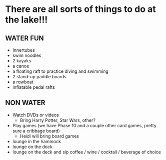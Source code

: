 # There are all sorts of things to do at the lake!!!

## WATER FUN

* Innertubes 
* swim noodles
* 2 kayaks
* a canoe
* a floating raft to practice diving and swimming
* 2 stand-up paddle boards
* a rowboat
* inflatable pedal rafts

## NON WATER
* Watch DVDs or videos
  * Bring Harry Potter, Star Wars, other?
* Play games (we have Phase 10 and a couple other card games, pretty sure a cribbage board)
  * Heidi will bring board games
* lounge in the hammock
* lounge on the dock
* lounge on the deck and sip coffee / wine / cocktail / beverage of choice
